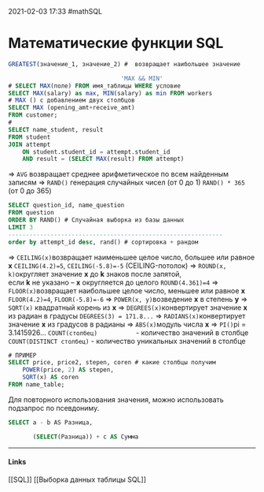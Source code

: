 2021-02-03 17:33
#mathSQL
# Математические функции SQL
[](https://docs.microsoft.com/ru-ru/sql/t-sql/functions/mathematical-functions-transact-sql?view=sql-server-ver15)
```sql
GREATEST(значение_1, значение_2) #  возвращает наибольшее значение
```
```sql 
								'MAX && MIN'
# SELECT MAX(поле) FROM имя_таблицы WHERE условие
SELECT MAX(salary) as max, MIN(salary) as min FROM workers
# MAX () с добавлением двух столбцов
SELECT MAX (opening_amt+receive_amt) 
FROM customer;
#
SELECT name_student, result 
FROM student 
JOIN attempt  
    ON student.student_id = attempt.student_id 
    AND result = (SELECT MAX(result) FROM attempt)
```
=> `AVG` возвращает среднее арифметическое по всем найденным записям [](http://old.code.mu/sql/avg.html)
=> `RAND()` генерация случайных чисел (от 0 до 1) `RAND() * 365` (от 0 до 365)
```SQL
SELECT question_id, name_question
FROM question
ORDER BY RAND() # Случайная выборка из базы данных
LIMIT 3
-------------------------------------------------------------
order by attempt_id desc, rand() # сортировка + рандом
```
=> `CEILING(x)`возвращает наименьшее целое число, большее или равное **x** `CEILING(4.2)=5`,  `CEILING(-5.8)=-5`   (CEILING-потолок)
=> `ROUND(x, k)`округляет значение **x** до **k** знаков после запятой,  
если **k** не указано – **x** округляется до целого `ROUND(4.361)=4`
=> `FLOOR(x)`возвращает наибольшее целое число, меньшее или равное **x** `FLOOR(4.2)=4`, `FLOOR(-5.8)=-6`
=> `POWER(x, y)`возведение **x** в степень **y**
=> `SQRT(x)` квадратный корень из **x**
=> `DEGREES(x)`конвертирует значение **x** из радиан в градусы `DEGREES(3) = 171.8...`
=> `RADIANS(x)`конвертирует значение **x** из градусов в радианы
=> `ABS(x)`модуль числа **x**
=> `PI()`pi = 3.1415926...
`COUNT(столбец)`                    - количество значений в столбце 
`COUNT(DISTINCT столбец)` - количество уникальных значений в столбце
```sql
# ПРИМЕР
SELECT price, price2, stepen, coren # какие столбцы получим 
	POWER(price, 2) AS stepen,
	SQRT(x) AS coren
FROM name_table;
```

Для повторного использования значения, можно использовать подзапрос по псевдониму.
```sql
SELECT a - b AS Разница,

       (SELECT(Разница)) + c AS Сумма
```
_____________
#### Links
[[SQL]] [[Выборка данных таблицы SQL]]